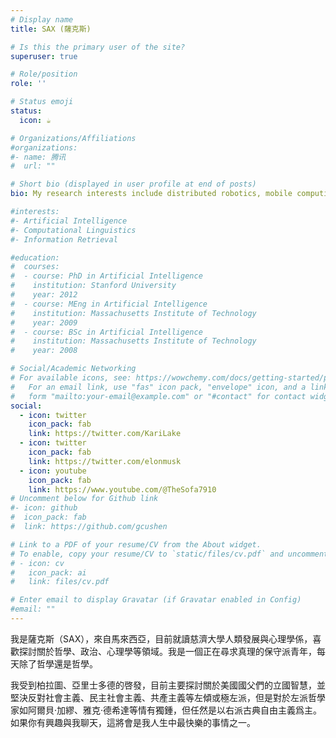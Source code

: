 ```yaml
---
# Display name
title: SAX (薩克斯)

# Is this the primary user of the site?
superuser: true

# Role/position
role: ''

# Status emoji
status:
  icon: ☕️

# Organizations/Affiliations
#organizations:
#- name: 腾讯
#  url: ""

# Short bio (displayed in user profile at end of posts)
bio: My research interests include distributed robotics, mobile computing and programmable matter.

#interests:
#- Artificial Intelligence
#- Computational Linguistics
#- Information Retrieval

#education:
#  courses:
#  - course: PhD in Artificial Intelligence
#    institution: Stanford University
#    year: 2012
#  - course: MEng in Artificial Intelligence
#    institution: Massachusetts Institute of Technology
#    year: 2009
#  - course: BSc in Artificial Intelligence
#    institution: Massachusetts Institute of Technology
#    year: 2008

# Social/Academic Networking
# For available icons, see: https://wowchemy.com/docs/getting-started/page-builder/#icons
#   For an email link, use "fas" icon pack, "envelope" icon, and a link in the
#   form "mailto:your-email@example.com" or "#contact" for contact widget.
social:
  - icon: twitter
    icon_pack: fab
    link: https://twitter.com/KariLake
  - icon: twitter
    icon_pack: fab
    link: https://twitter.com/elonmusk
  - icon: youtube
    icon_pack: fab
    link: https://www.youtube.com/@TheSofa7910
# Uncomment below for Github link
#- icon: github
#  icon_pack: fab
#  link: https://github.com/gcushen

# Link to a PDF of your resume/CV from the About widget.
# To enable, copy your resume/CV to `static/files/cv.pdf` and uncomment the lines below.
# - icon: cv
#   icon_pack: ai
#   link: files/cv.pdf

# Enter email to display Gravatar (if Gravatar enabled in Config)
#email: ""
---
```


我是薩克斯（SAX），來自馬來西亞，目前就讀慈濟大學人類發展與心理學係，喜歡探討關於哲學、政治、心理學等領域。我是一個正在尋求真理的保守派青年，每天除了哲學還是哲學。

我受到柏拉圖、亞里士多德的啓發，目前主要探討關於美國國父們的立國智慧，並堅決反對社會主義、民主社會主義、共產主義等左傾或極左派，但是對於左派哲學家如阿爾貝·加繆、雅克·德希達等情有獨鍾，但任然是以右派古典自由主義爲主。如果你有興趣與我聊天，這將會是我人生中最快樂的事情之一。
